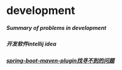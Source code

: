 # development
##### Summary of problems in development
##### 开发软件intellij idea
##### [spring-boot-maven-plugin找寻不到的问题](about/spring-boot-maven-plugin)
